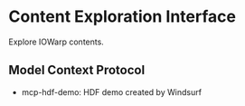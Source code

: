 # Content Exploration Interface

  Explore IOWarp contents.

## Model Context Protocol

* mcp-hdf-demo: HDF demo created by Windsurf

